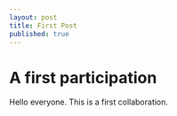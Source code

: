 ```yaml
---
layout: post
title: First Post
published: true
---
```


# A first participation

Hello everyone. This is a first collaboration.
